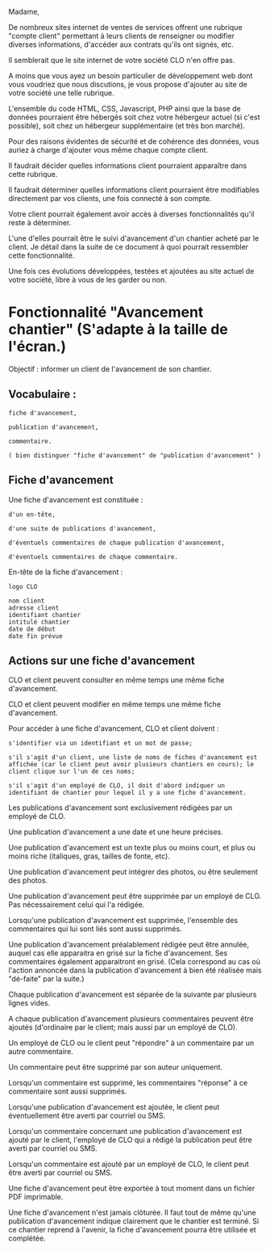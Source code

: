 Madame,

De nombreux sites internet de ventes de services offrent une rubrique "compte client" permettant à leurs clients de renseigner ou modifier diverses informations, d'accéder aux contrats qu'ils ont signés, etc.

Il semblerait que le site internet de votre société CLO n'en offre pas.

A moins que vous ayez un besoin particulier de développement web dont vous voudriez que nous discutions, je vous propose d'ajouter au site de votre société une telle rubrique.

L'ensemble du code HTML, CSS, Javascript, PHP ainsi que la base de données pourraient être hébergés soit chez votre hébergeur actuel (si c'est possible), soit chez un hébergeur supplémentaire (et très bon marché).

Pour des raisons évidentes de sécurité et de cohérence des données, vous auriez à charge d'ajouter vous même chaque compte client.

Il faudrait décider quelles informations client pourraient apparaître dans cette rubrique.

Il faudrait déterminer quelles informations client pourraient être modifiables directement par vos clients, une fois connecté à son compte.


Votre client pourrait également avoir accès à diverses fonctionnalités qu'il reste à déterminer.

L'une d'elles pourrait être le suivi d'avancement d'un chantier acheté par le client. Je détail dans la suite de ce document à quoi pourrait ressembler cette fonctionnalité.

Une fois ces évolutions développées, testées et ajoutées au site actuel de votre société, libre à vous de les garder ou non.



# Fonctionnalité "Avancement chantier" (S'adapte à la taille de l'écran.)

Objectif : informer un client de l'avancement de son chantier.


## Vocabulaire :

    fiche d'avancement,

    publication d'avancement,

    commentaire.

    ( bien distinguer "fiche d'avancement" de "publication d'avancement" )


## Fiche d'avancement

Une fiche d'avancement est constituée :

    d'un en-tête,
    
    d'une suite de publications d'avancement,
    
    d'éventuels commentaires de chaque publication d'avancement,
    
    d'éventuels commentaires de chaque commentaire.

En-tête de la fiche d'avancement :

    logo CLO

    nom client
    adresse client
    identifiant chantier
    intitulé chantier
    date de début
    date fin prévue


## Actions sur une fiche d'avancement

CLO et client peuvent consulter en même temps une même fiche d'avancement.

CLO et client peuvent modifier en même temps une même fiche d'avancement.


Pour accéder à une fiche d'avancement, CLO et client doivent :

    s'identifier via un identifiant et un mot de passe;

    s'il s'agit d'un client, une liste de noms de fiches d'avancement est affichée (car le client peut avoir plusieurs chantiers en cours); le client clique sur l'un de ces noms;

    s'il s'agit d'un employé de CLO, il doit d'abord indiquer un identifiant de chantier pour lequel il y a une fiche d'avancement.


Les publications d'avancement sont exclusivement rédigées par un employé de CLO.

Une publication d'avancement a une date et une heure précises.

Une publication d'avancement est un texte plus ou moins court, et plus ou moins riche (italiques, gras, tailles de fonte, etc).

Une publication d'avancement peut intégrer des photos, ou être seulement des photos.

Une publication d'avancement peut être supprimée par un employé de CLO. Pas nécessairement celui qui l'a rédigée.

Lorsqu'une publication d'avancement est supprimée, l'ensemble des commentaires qui lui sont liés sont aussi supprimés.

Une publication d'avancement préalablement rédigée peut être annulée, auquel cas elle apparaitra en grisé sur la fiche d'avancement. Ses commentaires également apparaitront en grisé. (Cela correspond au cas où l'action annoncée dans la publication d'avancement à bien été réalisée mais "dé-faite" par la suite.)

Chaque publication d'avancement est séparée de la suivante par plusieurs lignes vides.


A chaque publication d'avancement plusieurs commentaires peuvent être ajoutés (d'ordinaire par le client; mais aussi par un employé de CLO).

Un employé de CLO ou le client peut "répondre" à un commentaire par un autre commentaire.

Un commentaire peut être supprimé par son auteur uniquement.

Lorsqu'un commentaire est supprimé, les commentaires "réponse" à ce commentaire sont aussi supprimés.


Lorsqu'une publication d'avancement est ajoutée, le client peut éventuellement être averti par courriel ou SMS.


Lorsqu'un commentaire concernant une publication d'avancement est ajouté par le client, l'employé de CLO qui a rédigé la publication peut être averti par courriel ou SMS.

Lorsqu'un commentaire est ajouté par un employé de CLO, le client peut être averti par courriel ou SMS.


Une fiche d'avancement peut être exportée à tout moment dans un fichier PDF imprimable.


Une fiche d'avancement n'est jamais clôturée. Il faut tout de même qu'une publication d'avancement indique clairement que le chantier est terminé. Si ce chantier reprend à l'avenir, la fiche d'avancement pourra être utilisée et complétée.

